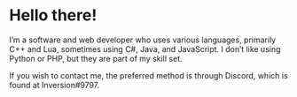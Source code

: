 <h1>Hello there!</h1>

I’m a software and web developer who uses various languages, primarily C++ and Lua, sometimes using C#, Java, and JavaScript. I don’t like using Python or PHP, but they are part of my skill set.

If you wish to contact me, the preferred method is through Discord, which is found at Inversion#9797.

